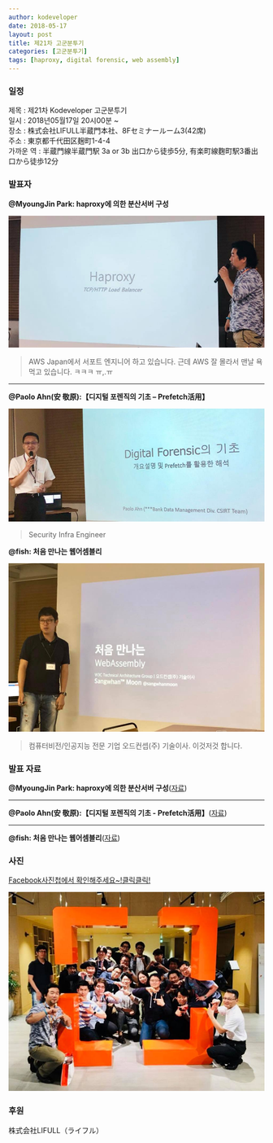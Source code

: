 ```yaml
---
author: kodeveloper
date: 2018-05-17
layout: post
title: 제21차 고군분투기
categories: [고군분투기]
tags: [haproxy, digital forensic, web assembly]
---
```


### 일정

제목 : 제21차 Kodeveloper 고군분투기  
일시 : 2018년05월17일 20시00분 ~  
장소 : 株式会社LIFULL半蔵門本社、8Fセミナールーム3(42席)  
주소 : 東京都千代田区麹町1-4-4  
가까운 역 :  半蔵門線半蔵門駅 3a or 3b 出口から徒歩5分, 有楽町線麴町駅3番出口から徒歩12分  

### 발표자

**@MyoungJin Park: haproxy에 의한 분산서버 구성**

![](/img/struggle/21/MyoungJinPark.jpg)

> AWS Japan에서 서포트 엔지니어 하고 있습니다. 근데 AWS 잘 몰라서 맨날 욕먹고 있습니다. ㅋㅋㅋ ㅠ,.ㅠ

---

**@Paolo Ahn(安 敬原):【디지털 포렌직의 기초 – Prefetch活用】**

![](/img/struggle/21/PaoloAhn.jpg)

> Security Infra Engineer

**@fish: 처음 만나는 웹어셈블리**

![](/img/struggle/21/fish.jpg)

> 컴퓨터비전/인공지능 전문 기업 오드컨셉(주) 기술이사. 이것저것 합니다.
>

### 발표 자료

**@MyoungJin Park: haproxy에 의한 분산서버 구성**([자료](https://drive.google.com/file/d/1a3vDJxO8K-iZWE1CEi4AEntACuMA7CBa/view?usp=sharing))

---

**@Paolo Ahn(安 敬原):【디지털 포렌직의 기초 - Prefetch活用】**([자료](https://drive.google.com/file/d/15VeKAGbLSKP0Dxqs2_93tj1AsihOS-D3/view?usp=sharing))

---

**@fish: 처음 만나는 웹어셈블리**([자료](https://www.dropbox.com/s/apl10crskn7z70e/webasm.pdf?dl=0))


### 사진

[Facebook사진첩에서 확인해주세요~!클릭클릭!](https://www.facebook.com/media/set/?set=oa.2084192765158791&type=3)

![](/img/struggle/21/everyone.jpg)

### 후원

株式会社LIFULL（ライフル）

